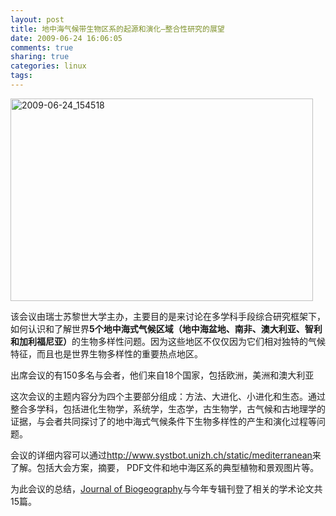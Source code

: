 ```yaml
---
layout: post
title: 地中海气候带生物区系的起源和演化—整合性研究的展望
date: 2009-06-24 16:06:05
comments: true
sharing: true
categories: linux
tags: 
---
```


<p><a href="http://blog.cnpc.ac.cn/Blogs/image.axd?picture=WindowsLiveWriter/48ec99bcb8cc_DE1E/2009-06-24_154518_4.png"><img style="border-bottom: 0px; border-left: 0px; border-top: 0px; border-right: 0px" border="0" alt="2009-06-24_154518" src="http://blog.cnpc.ac.cn/Blogs/image.axd?picture=WindowsLiveWriter/48ec99bcb8cc_DE1E/2009-06-24_154518_thumb_1.png" width="484" height="324" /></a> </p>  <p>该会议由瑞士苏黎世大学主办，主要目的是来讨论在多学科手段综合研究框架下，如何认识和了解世界<strong>5个地中海式气候区域（地中海盆地、南非、澳大利亚、智利和加利福尼亚）</strong>的生物多样性问题。因为这些地区不仅仅因为它们相对独特的气候特征，而且也是世界生物多样性的重要热点地区。</p> 出席会议的有150多名与会者，他们来自18个国家，包括欧洲，美洲和澳大利亚  <p>这次会议的主题内容分为四个主要部分组成：方法、大进化、小进化和生态。通过整合多学科，包括进化生物学，系统学，生态学，古生物学，古气候和古地理学的证据，与会者共同探讨了的地中海式气候条件下生物多样性的产生和演化过程等问题。</p>  <p>会议的详细内容可以通过<a href="http://www.systbot.unizh.ch/static/mediterranean">http://www.systbot.unizh.ch/static/mediterranean</a>来了解。包括大会方案，摘要， PDF文件和地中海区系的典型植物和景观图片等。 </p>  <p>为此会议的总结，<a href="http://www3.interscience.wiley.com/journal/118545893/home" target="_blank">Journal of Biogeography</a>与今年专辑刊登了相关的学术论文共15篇。    </p>